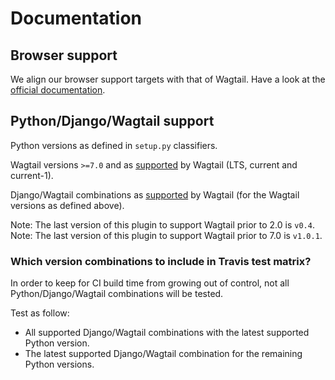 # Documentation

## Browser support

We align our browser support targets with that of Wagtail. Have a look at the [official documentation](http://docs.wagtail.io/en/latest/contributing/developing.html).

## Python/Django/Wagtail support

Python versions as defined in `setup.py` classifiers.

Wagtail versions `>=7.0` and as [supported](http://docs.wagtail.io/en/latest/releases/upgrading.html) by Wagtail (LTS, current and current-1).

Django/Wagtail combinations as [supported](http://docs.wagtail.io/en/latest/releases/upgrading.html#compatible-django-python-versions) by Wagtail (for the Wagtail versions as defined above).

Note: The last version of this plugin to support Wagtail prior to 2.0 is `v0.4`.
Note: The last version of this plugin to support Wagtail prior to 7.0 is `v1.0.1`.

### Which version combinations to include in Travis test matrix?

In order to keep for CI build time from growing out of control, not all Python/Django/Wagtail combinations will be tested.

Test as follow:

-   All supported Django/Wagtail combinations with the latest supported Python version.
-   The latest supported Django/Wagtail combination for the remaining Python versions.

